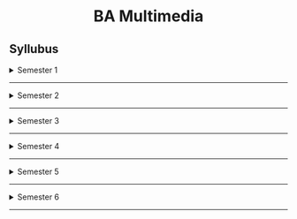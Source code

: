 

<h1 align=center>BA Multimedia</h1>

## Syllubus

<details>
   <summary>Semester 1</summary>
<br>
 
 *Art and Visual Perception-I


*Computer Fundamentals

	
*Drawing for Animation

	
*English I: Creative Writing

	
*Still Photography 

</details>

******

<details>
   <summary>Semester 2</summary>
<br>

* 





</details>

******

<details>
   <summary>Semester 3</summary>
<br>
   
* 





</details>

******

<details>
   <summary>Semester 4</summary>
<br>
   
* 






</details>

******

<details>
   <summary>Semester 5</summary>
<br>
   
* 






</details>

******

<details>
   <summary>Semester 6</summary>
<br>
   
* 





</details>

******

